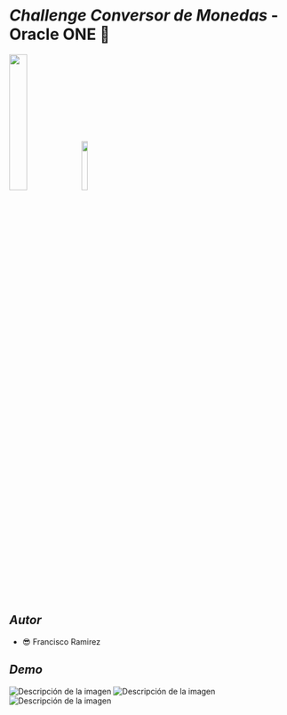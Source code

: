 # _Challenge Conversor de Monedas_ - Oracle ONE 💸
<img src="https://www.aluracursos.com/assets/img/challenges/oracle-one/logo-challenge.1686744883.svg" width="25%"></img> <img src="https://www.aluracursos.com/assets/img/challenges/oracle-one/logo-one.1686744883.svg" width="15%"></img>
## _Autor_
-  😎 Francisco Ramirez
## _Demo_
<image src="https://github.com/framirezj/ConversorDeMonedas/assets/12649259/8f632f99-a897-49cd-9fcc-5478f539b2b5/800/600" alt="Descripción de la imagen">
<image src="https://github.com/framirezj/ConversorDeMonedas/assets/12649259/d49f78d3-0921-410c-89da-41dda1a8cc87/800/600" alt="Descripción de la imagen">
<image src="https://github.com/framirezj/ConversorDeMonedas/assets/12649259/0eb0cf90-4a6a-4ff4-bf20-caa8c37ef975/800/600" alt="Descripción de la imagen">





